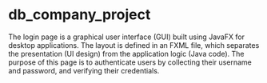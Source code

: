 # db_company_project
The login page is a graphical user interface (GUI) built using JavaFX for desktop applications. The layout is defined in an FXML file, which separates the presentation (UI design) from the application logic (Java code). The purpose of this page is to authenticate users by collecting their username and password, and verifying their credentials.

